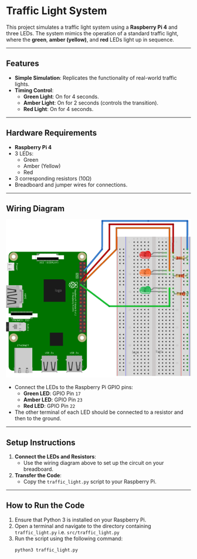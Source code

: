 # **Traffic Light System**

This project simulates a traffic light system using a **Raspberry Pi 4** and three LEDs. The system mimics the operation of a standard traffic light, where the **green**, **amber (yellow)**, and **red** LEDs light up in sequence.

---

## **Features**
- **Simple Simulation**: Replicates the functionality of real-world traffic lights.
- **Timing Control**:
  - **Green Light**: On for 4 seconds.
  - **Amber Light**: On for 2 seconds (controls the transition).
  - **Red Light**: On for 4 seconds.


---

## **Hardware Requirements**
- **Raspberry Pi 4**
- 3 LEDs:
  - Green
  - Amber (Yellow)
  - Red
- 3 corresponding resistors (10Ω)
- Breadboard and jumper wires for connections.

---

## **Wiring Diagram**

![Traffic Light Wiring Diagram](./src/raspberry-pi-traffic-lights.png)
- Connect the LEDs to the Raspberry Pi GPIO pins:
  - **Green LED**: GPIO Pin `17`
  - **Amber LED**: GPIO Pin `23`
  - **Red LED**: GPIO Pin `22`
- The other terminal of each LED should be connected to a resistor and then to the ground.

---


## **Setup Instructions**
1. **Connect the LEDs and Resistors**:
   - Use the wiring diagram above to set up the circuit on your breadboard.
2. **Transfer the Code**:
   - Copy the `traffic_light.py` script to your Raspberry Pi.

---

## **How to Run the Code**
1. Ensure that Python 3 is installed on your Raspberry Pi.
2. Open a terminal and navigate to the directory containing `traffic_light.py` i.e. `src/traffic_light.py`
3. Run the script using the following command:
   ```bash
   python3 traffic_light.py
